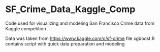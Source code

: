# SF_Crime_Data_Kaggle_Comp
Code used for visualizing and modeling San Francisco Crime data from Kaggle competition 

Data was taken from https://www.kaggle.com/c/sf-crime
  file xgboost.R contains script with quick data preparation and modeling
